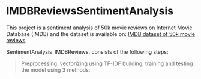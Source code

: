 # IMDBReviewsSentimentAnalysis

This project is a sentiment analysis of 50k movie reviews on Internet Movie Database (IMDB) and the dataset is available on: [IMDB dataset of 50k movie reviews](https://www.kaggle.com/datasets/lakshmi25npathi/imdb-dataset-of-50k-movie-reviews)

SentimentAnalysis_IMDBReviews. consists of the following steps:
> Preprocessing: 
> vectorizing using TF-IDF
> building, training and testing the model using 3 methods:
